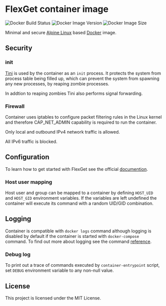# FlexGet container image

![Docker Build Status](https://img.shields.io/docker/cloud/build/0x022b/flexget?style=flat-square)
![Docker Image Version](https://img.shields.io/docker/v/0x022b/flexget?sort=semver&style=flat-square)
![Docker Image Size](https://img.shields.io/docker/image-size/0x022b/flexget?sort=semver&style=flat-square)

Minimal and secure [Alpine Linux][alpine] based [Docker][docker] image.

## Security

### init

[Tini][tini] is used by the container as an `init` process. It protects the system
from process table being filled up, which can prevent the system from spawning any
new processes, by reaping zombie processes.

In addtion to reaping zombies Tini also performs signal forwarding.

### Firewall

Container uses iptables to configure packet filtering rules in the Linux kernel
and therefore CAP_NET_ADMIN capability is required to run the container.

Only local and outbound IPv4 network traffic is allowed.

All IPv6 traffic is blocked.

## Configuration

To learn how to get started with FlexGet see the official [documention][flexget-conf].

### Host user mapping

Host user and group can be mapped to a container by defining `HOST_UID` and
`HOST_GID` environment variables. If the variables are left undefined the
container will execute its command with a random UID/GID combination.

## Logging

Container is compatible with `docker logs` command although logging is disabled
by default if the container is started with `docker-compose` command. To find
out more about logging see the command [reference][docker-logs].

### Debug log

To print out a trace of commands executed by `container-entrypoint` script,
set `DEBUG` environment variable to any non-null value.

## License

This project is licensed under the MIT License.

[alpine]: https://alpinelinux.org/
[docker]: https://www.docker.com/
[docker-logs]: https://docs.docker.com/engine/reference/commandline/logs/
[flexget]: http://flexget.com/
[flexget-conf]: https://flexget.com/Configuration
[rpcplugin]: https://github.com/0x022b/transmissionrpc-ng
[tini]: https://github.com/krallin/tini
